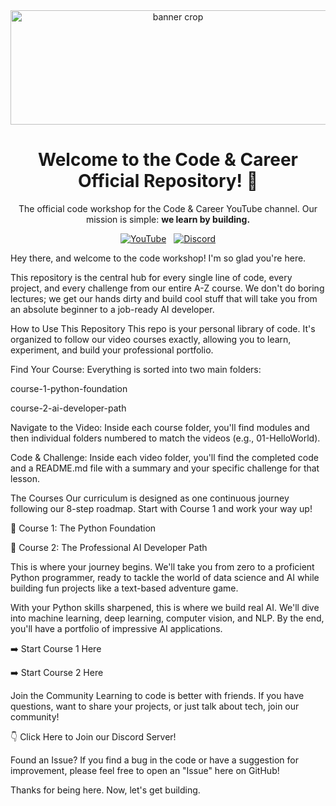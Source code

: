 <div align="center">
<img width="520" height="183" alt="banner crop" src="https://github.com/user-attachments/assets/c5d3db3e-ab9a-4f6b-9af5-d6ec5db731ee" />
<h1>Welcome to the Code & Career Official Repository! 🚀</h1>
<p>The official code workshop for the Code & Career YouTube channel. Our mission is simple: <strong>we learn by building.</strong></p>
<p>
<a href="https://www.youtube.com/@thecodeandcareer?sub_confirmation=1"><img src="https://img.shields.io/badge/YouTube-%23FF0000.svg?style=for-the-badge&logo=YouTube&logoColor=white" alt="YouTube"></a>
&nbsp;
<a href="https://discord.gg/your-invite-link"><img src="https://img.shields.io/badge/Discord-%235865F2.svg?style=for-the-badge&logo=discord&logoColor=white" alt="Discord"></a>
</p>
</div>

Hey there, and welcome to the code workshop! I'm so glad you're here.

This repository is the central hub for every single line of code, every project, and every challenge from our entire A-Z course. We don't do boring lectures; we get our hands dirty and build cool stuff that will take you from an absolute beginner to a job-ready AI developer.

How to Use This Repository
This repo is your personal library of code. It's organized to follow our video courses exactly, allowing you to learn, experiment, and build your professional portfolio.

Find Your Course: Everything is sorted into two main folders:

course-1-python-foundation

course-2-ai-developer-path

Navigate to the Video: Inside each course folder, you'll find modules and then individual folders numbered to match the videos (e.g., 01-HelloWorld).

Code & Challenge: Inside each video folder, you'll find the completed code and a README.md file with a summary and your specific challenge for that lesson.

The Courses
Our curriculum is designed as one continuous journey following our 8-step roadmap. Start with Course 1 and work your way up!

🐍 Course 1: The Python Foundation

🤖 Course 2: The Professional AI Developer Path

This is where your journey begins. We'll take you from zero to a proficient Python programmer, ready to tackle the world of data science and AI while building fun projects like a text-based adventure game.

With your Python skills sharpened, this is where we build real AI. We'll dive into machine learning, deep learning, computer vision, and NLP. By the end, you'll have a portfolio of impressive AI applications.

➡️ Start Course 1 Here

➡️ Start Course 2 Here

Join the Community
Learning to code is better with friends. If you have questions, want to share your projects, or just talk about tech, join our community!

👇 Click Here to Join our Discord Server!

Found an Issue?
If you find a bug in the code or have a suggestion for improvement, please feel free to open an "Issue" here on GitHub!

Thanks for being here. Now, let's get building.

